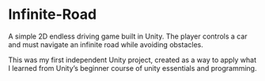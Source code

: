 # Infinite-Road
A simple 2D endless driving game built in Unity. The player controls a car and must navigate an infinite road while avoiding obstacles.

This was my first independent Unity project, created as a way to apply what I learned from Unity’s beginner course of unity essentials and programming.
